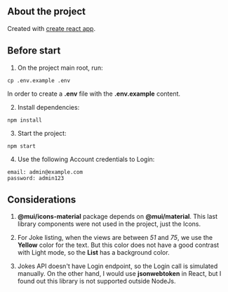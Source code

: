 ## About the project

Created with [create react app](https://create-react-app.dev/docs/adding-typescript/).

## Before start

1. On the project main root, run:

```
cp .env.example .env
```

In order to create a **.env** file with the **.env.example** content.

2. Install dependencies:

```
npm install
```

3. Start the project:

```
npm start
```

4. Use the following Account credentials to Login:

```
email: admin@example.com
password: admin123
```

## Considerations

1. **@mui/icons-material** package depends on **@mui/material**. This last library components were not used in the project, just the Icons.

2. For Joke listing, when the views are between _51_ and _75_, we use the **Yellow** color for the text. But this color does not have a good contrast with Light mode, so the **List** has a background color.

3. Jokes API doesn't have Login endpoint, so the Login call is simulated manually. On the other hand, I would use **jsonwebtoken** in React, but I found out this library is not supported outside NodeJs.
